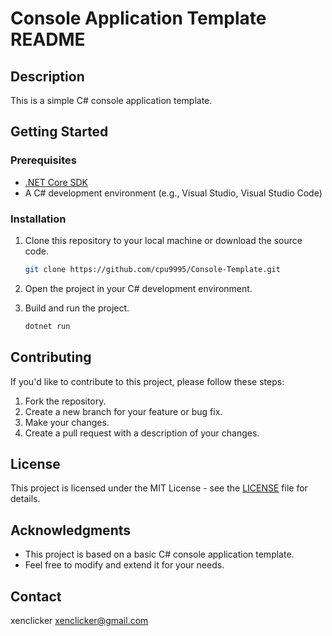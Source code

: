 # Console Application Template README

## Description

This is a simple C# console application template.

## Getting Started

### Prerequisites

- [.NET Core SDK](https://dotnet.microsoft.com/download/dotnet)
- A C# development environment (e.g., Visual Studio, Visual Studio Code)

### Installation

1. Clone this repository to your local machine or download the source code.

   ```bash
   git clone https://github.com/cpu9995/Console-Template.git
   ```

2. Open the project in your C# development environment.

3. Build and run the project.

   ```bash
   dotnet run
   ```

## Contributing

If you'd like to contribute to this project, please follow these steps:

1. Fork the repository.
2. Create a new branch for your feature or bug fix.
3. Make your changes.
4. Create a pull request with a description of your changes.

## License

This project is licensed under the MIT License - see the [LICENSE](LICENSE) file for details.

## Acknowledgments

- This project is based on a basic C# console application template.
- Feel free to modify and extend it for your needs.

## Contact

xenclicker
xenclicker@gmail.com

